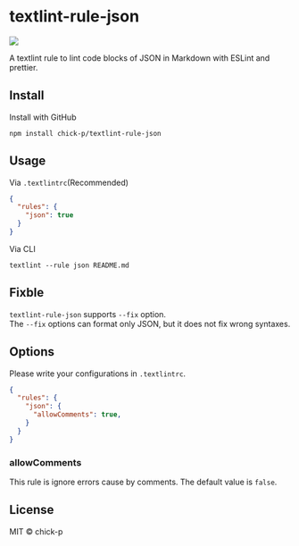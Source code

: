 # textlint-rule-json

![](https://github.com/chick-p/textlint-rule-json/workflows/test/badge.svg?branch=master)

A textlint rule to lint code blocks of JSON in Markdown with ESLint and prettier.

## Install

Install with GitHub

```shell
npm install chick-p/textlint-rule-json
```

## Usage

Via `.textlintrc`(Recommended)

```json
{
  "rules": {
    "json": true
  }
}
```

Via CLI

```shell
textlint --rule json README.md
```

## Fixble

`textlint-rule-json` supports `--fix` option.  
The `--fix` options can format only JSON, but it does not fix wrong syntaxes.

## Options

Please write your configurations in `.textlintrc`.

```json
{
  "rules": {
    "json": {
      "allowComments": true,
    }
  }
}
```

### allowComments

This rule is ignore errors cause by comments. The default value is `false`.

## License

MIT © chick-p
